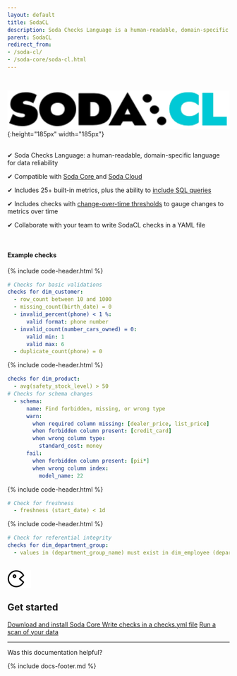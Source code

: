```yaml
---
layout: default
title: SodaCL 
description: Soda Checks Language is a human-readable, domain-specific language for data reliability. You use SodaCL to define Soda Checks in a checks YAML file.
parent: SodaCL
redirect_from: 
- /soda-cl/
- /soda-core/soda-cl.html
---
```

<!--Linked to UI, access Shlink--><br />

![soda-cl-logo](/assets/images/sodacl-logo.png){:height="185px" width="185px"} 
<br />
<br />

<p>&#10004;  Soda Checks Language: a human-readable, domain-specific language for data reliability<br /></p>
<p>&#10004;  Compatible with <a href="https://docs.soda.io/soda-core/overview-main.html" target="_blank">Soda Core </a> and <a href="https://docs.soda.io/soda-cloud/overview.html">Soda Cloud</a><br /></p>
<p>&#10004;  Includes 25+ built-in metrics, plus the ability to <a href="https://docs.soda.io/soda-cl/user-defined.html">include SQL queries</a><br /></p>
<p>&#10004;  Includes checks with <a href="https://docs.soda.io/soda-cl/numeric-metrics.html#change-over-time-thresholds">change-over-time thresholds</a> to gauge changes to metrics over time<br /></p>
<p>&#10004;  Collaborate with your team to write SodaCL checks in a YAML file<br /></p>
<br />


#### Example checks
{% include code-header.html %}
```yaml
# Checks for basic validations
checks for dim_customer:
  - row_count between 10 and 1000
  - missing_count(birth_date) = 0
  - invalid_percent(phone) < 1 %:
      valid format: phone number
  - invalid_count(number_cars_owned) = 0:
      valid min: 1
      valid max: 6
  - duplicate_count(phone) = 0
```
{% include code-header.html %}
```yaml
checks for dim_product:
  - avg(safety_stock_level) > 50
# Checks for schema changes
  - schema:
      name: Find forbidden, missing, or wrong type
      warn:
        when required column missing: [dealer_price, list_price]
        when forbidden column present: [credit_card]
        when wrong column type:
          standard_cost: money
      fail:
        when forbidden column present: [pii*]
        when wrong column index:
          model_name: 22
```
{% include code-header.html %}
```yaml
# Check for freshness 
  - freshness (start_date) < 1d
```
{% include code-header.html %}
```yaml
# Check for referential integrity
checks for dim_department_group:
  - values in (department_group_name) must exist in dim_employee (department_name)
```
<br />

<div class="docs-html-content">
    <section class="docs-section" style="padding-top:0">
        <div class="docs-section-row">
            <div class="docs-grid-3cols">
                <div>
                    <img src="/assets/images/icons/icon-pacman@2x.png" width="54" height="40">
                    <h2>Get started</h2>
                    <a href="https://docs.soda.io/soda-core/installation.html" target="_blank">Download and install Soda Core </a> 
                    <a href="https://docs.soda.io/soda-core/configuration.html" target="_blank">Write checks in a checks.yml file</a>
                    <a href="https://docs.soda.io/soda-core/scan-core.html" target="_blank">Run a scan of your data</a>
                </div>
            </div>
        </div>        
    </section>
</div>


---

Was this documentation helpful?

<!-- LikeBtn.com BEGIN -->
<span class="likebtn-wrapper" data-theme="tick" data-i18n_like="Yes" data-ef_voting="grow" data-show_dislike_label="true" data-counter_zero_show="true" data-i18n_dislike="No"></span>
<script>(function(d,e,s){if(d.getElementById("likebtn_wjs"))return;a=d.createElement(e);m=d.getElementsByTagName(e)[0];a.async=1;a.id="likebtn_wjs";a.src=s;m.parentNode.insertBefore(a, m)})(document,"script","//w.likebtn.com/js/w/widget.js");</script>
<!-- LikeBtn.com END -->

{% include docs-footer.md %}
